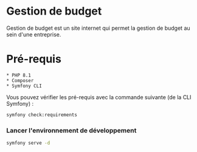 # Gestion de budget

Gestion de budget est un site internet qui permet la gestion de budget au sein d'une entreprise. 

# Pré-requis
    * PHP 8.1
    * Composer
    * Symfony CLI

Vous pouvez vérifier les pré-requis avec la commande suivante (de la CLI Symfony) : 

```bash 
symfony check:requirements 
```

### Lancer l'environnement de développement

```bash
symfony serve -d
```